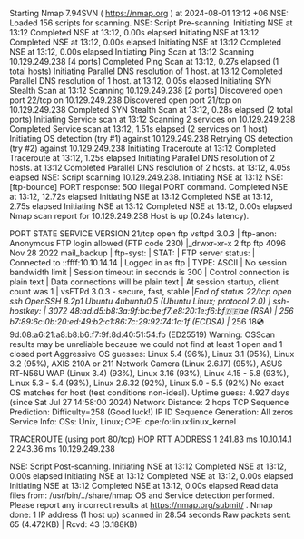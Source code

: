 Starting Nmap 7.94SVN ( https://nmap.org ) at 2024-08-01 13:12 +06
NSE: Loaded 156 scripts for scanning.
NSE: Script Pre-scanning.
Initiating NSE at 13:12
Completed NSE at 13:12, 0.00s elapsed
Initiating NSE at 13:12
Completed NSE at 13:12, 0.00s elapsed
Initiating NSE at 13:12
Completed NSE at 13:12, 0.00s elapsed
Initiating Ping Scan at 13:12
Scanning 10.129.249.238 [4 ports]
Completed Ping Scan at 13:12, 0.27s elapsed (1 total hosts)
Initiating Parallel DNS resolution of 1 host. at 13:12
Completed Parallel DNS resolution of 1 host. at 13:12, 0.05s elapsed
Initiating SYN Stealth Scan at 13:12
Scanning 10.129.249.238 [2 ports]
Discovered open port 22/tcp on 10.129.249.238
Discovered open port 21/tcp on 10.129.249.238
Completed SYN Stealth Scan at 13:12, 0.28s elapsed (2 total ports)
Initiating Service scan at 13:12
Scanning 2 services on 10.129.249.238
Completed Service scan at 13:12, 1.51s elapsed (2 services on 1 host)
Initiating OS detection (try #1) against 10.129.249.238
Retrying OS detection (try #2) against 10.129.249.238
Initiating Traceroute at 13:12
Completed Traceroute at 13:12, 1.25s elapsed
Initiating Parallel DNS resolution of 2 hosts. at 13:12
Completed Parallel DNS resolution of 2 hosts. at 13:12, 4.05s elapsed
NSE: Script scanning 10.129.249.238.
Initiating NSE at 13:12
NSE: [ftp-bounce] PORT response: 500 Illegal PORT command.
Completed NSE at 13:12, 12.72s elapsed
Initiating NSE at 13:12
Completed NSE at 13:12, 2.75s elapsed
Initiating NSE at 13:12
Completed NSE at 13:12, 0.00s elapsed
Nmap scan report for 10.129.249.238
Host is up (0.24s latency).

PORT   STATE SERVICE VERSION
21/tcp open  ftp     vsftpd 3.0.3
| ftp-anon: Anonymous FTP login allowed (FTP code 230)
|_drwxr-xr-x    2 ftp      ftp          4096 Nov 28  2022 mail_backup
| ftp-syst: 
|   STAT: 
| FTP server status:
|      Connected to ::ffff:10.10.14.14
|      Logged in as ftp
|      TYPE: ASCII
|      No session bandwidth limit
|      Session timeout in seconds is 300
|      Control connection is plain text
|      Data connections will be plain text
|      At session startup, client count was 1
|      vsFTPd 3.0.3 - secure, fast, stable
|_End of status
22/tcp open  ssh     OpenSSH 8.2p1 Ubuntu 4ubuntu0.5 (Ubuntu Linux; protocol 2.0)
| ssh-hostkey: 
|   3072 48:ad:d5:b8:3a:9f:bc:be:f7:e8:20:1e:f6:bf:de:ae (RSA)
|   256 b7:89:6c:0b:20:ed:49:b2:c1:86:7c:29:92:74:1c:1f (ECDSA)
|_  256 18:cd:9d:08:a6:21:a8:b8:b6:f7:9f:8d:40:51:54:fb (ED25519)
Warning: OSScan results may be unreliable because we could not find at least 1 open and 1 closed port
Aggressive OS guesses: Linux 5.4 (96%), Linux 3.1 (95%), Linux 3.2 (95%), AXIS 210A or 211 Network Camera (Linux 2.6.17) (95%), ASUS RT-N56U WAP (Linux 3.4) (93%), Linux 3.16 (93%), Linux 4.15 - 5.8 (93%), Linux 5.3 - 5.4 (93%), Linux 2.6.32 (92%), Linux 5.0 - 5.5 (92%)
No exact OS matches for host (test conditions non-ideal).
Uptime guess: 4.927 days (since Sat Jul 27 14:58:00 2024)
Network Distance: 2 hops
TCP Sequence Prediction: Difficulty=258 (Good luck!)
IP ID Sequence Generation: All zeros
Service Info: OSs: Unix, Linux; CPE: cpe:/o:linux:linux_kernel

TRACEROUTE (using port 80/tcp)
HOP RTT       ADDRESS
1   241.83 ms 10.10.14.1
2   243.36 ms 10.129.249.238

NSE: Script Post-scanning.
Initiating NSE at 13:12
Completed NSE at 13:12, 0.00s elapsed
Initiating NSE at 13:12
Completed NSE at 13:12, 0.00s elapsed
Initiating NSE at 13:12
Completed NSE at 13:12, 0.00s elapsed
Read data files from: /usr/bin/../share/nmap
OS and Service detection performed. Please report any incorrect results at https://nmap.org/submit/ .
Nmap done: 1 IP address (1 host up) scanned in 28.54 seconds
           Raw packets sent: 65 (4.472KB) | Rcvd: 43 (3.188KB)
